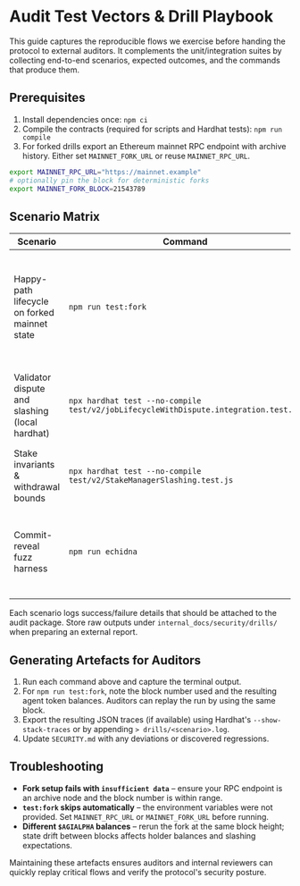 # Audit Test Vectors & Drill Playbook

This guide captures the reproducible flows we exercise before handing the
protocol to external auditors.  It complements the unit/integration suites by
collecting end-to-end scenarios, expected outcomes, and the commands that
produce them.

## Prerequisites

1. Install dependencies once: `npm ci`
2. Compile the contracts (required for scripts and Hardhat tests): `npm run compile`
3. For forked drills export an Ethereum mainnet RPC endpoint with archive
   history.  Either set `MAINNET_FORK_URL` or reuse `MAINNET_RPC_URL`.

```bash
export MAINNET_RPC_URL="https://mainnet.example"
# optionally pin the block for deterministic forks
export MAINNET_FORK_BLOCK=21543789
```

## Scenario Matrix

| Scenario | Command | Purpose |
| --- | --- | --- |
| Happy-path lifecycle on forked mainnet state | `npm run test:fork` | Executes a complete job lifecycle against a forked mainnet, reusing the canonical `$AGIALPHA` token and verifying NFT/marketplace flows. |
| Validator dispute and slashing (local hardhat) | `npx hardhat test --no-compile test/v2/jobLifecycleWithDispute.integration.test.ts` | Demonstrates dispute escalation, validator penalties, and treasury accounting. |
| Stake invariants & withdrawal bounds | `npx hardhat test --no-compile test/v2/StakeManagerSlashing.test.js` | Validates that withdrawals and slashing never exceed the staked balance. |
| Commit-reveal fuzz harness | `npm run echidna` | Runs Echidna assertions on the commit/reveal harness covering validator misbehaviour search space. |

Each scenario logs success/failure details that should be attached to the audit
package.  Store raw outputs under `internal_docs/security/drills/` when preparing
an external report.

## Generating Artefacts for Auditors

1. Run each command above and capture the terminal output.
2. For `npm run test:fork`, note the block number used and the resulting agent
   token balances.  Auditors can replay the run by using the same block.
3. Export the resulting JSON traces (if available) using Hardhat's
   `--show-stack-traces` or by appending `> drills/<scenario>.log`.
4. Update `SECURITY.md` with any deviations or discovered regressions.

## Troubleshooting

- **Fork setup fails with `insufficient data`** – ensure your RPC endpoint is an
  archive node and the block number is within range.
- **`test:fork` skips automatically** – the environment variables were not
  provided.  Set `MAINNET_RPC_URL` or `MAINNET_FORK_URL` before running.
- **Different `$AGIALPHA` balances** – rerun the fork at the same block height;
  state drift between blocks affects holder balances and slashing expectations.

Maintaining these artefacts ensures auditors and internal reviewers can quickly
replay critical flows and verify the protocol's security posture.
